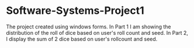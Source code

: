 # Software-Systems-Project1
 The project created using windows forms. In Part 1 I am showing the distribution of the roll of dice based on user's roll count and seed. In Part 2, I display the sum of 2 dice based on user's rollcount and seed.
